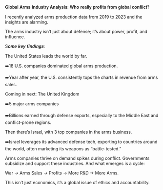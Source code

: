 𝐆𝐥𝐨𝐛𝐚𝐥 𝐀𝐫𝐦𝐬 𝐈𝐧𝐝𝐮𝐬𝐭𝐫𝐲 𝐀𝐧𝐚𝐥𝐲𝐬𝐢𝐬: 𝐖𝐡𝐨 𝐫𝐞𝐚𝐥𝐥𝐲 𝐩𝐫𝐨𝐟𝐢𝐭𝐬 𝐟𝐫𝐨𝐦 𝐠𝐥𝐨𝐛𝐚𝐥 𝐜𝐨𝐧𝐟𝐥𝐢𝐜𝐭?

I recently analyzed arms production data from 2019 to 2023 and the insights are alarming.

The arms industry isn’t just about defense; it’s about power, profit, and influence.

S𝒐𝒎𝒆 𝒌𝒆𝒚 𝒇𝒊𝒏𝒅𝒊𝒏𝒈𝒔:

The United States leads the world by far.

➡️18 U.S. companies dominated global arms production.

➡️Year after year, the U.S. consistently tops the charts in revenue from arms sales.

Coming in next: The United Kingdom

➡️5 major arms companies

➡️Billions earned through defense exports, especially to the Middle East and conflict-prone regions.

Then there’s Israel, with 3 top companies in the arms business.

➡️Israel leverages its advanced defense tech, exporting to countries around the world, often marketing its weapons as “battle-tested.”

Arms companies thrive on demand spikes during conflict. Governments subsidize and support these industries. And what emerges is a cycle:

War → Arms Sales → Profits → More R&D → More Arms.

This isn’t just economics, it’s a global issue of ethics and accountability.
